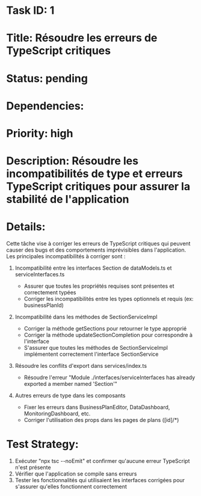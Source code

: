 # Task ID: 1
# Title: Résoudre les erreurs de TypeScript critiques
# Status: pending
# Dependencies: 
# Priority: high
# Description: Résoudre les incompatibilités de type et erreurs TypeScript critiques pour assurer la stabilité de l'application

# Details:
Cette tâche vise à corriger les erreurs de TypeScript critiques qui peuvent causer des bugs et des comportements imprévisibles dans l'application. Les principales incompatibilités à corriger sont :

1. Incompatibilité entre les interfaces Section de dataModels.ts et serviceInterfaces.ts
   - Assurer que toutes les propriétés requises sont présentes et correctement typées
   - Corriger les incompatibilités entre les types optionnels et requis (ex: businessPlanId)

2. Incompatibilité dans les méthodes de SectionServiceImpl
   - Corriger la méthode getSections pour retourner le type approprié
   - Corriger la méthode updateSectionCompletion pour correspondre à l'interface
   - S'assurer que toutes les méthodes de SectionServiceImpl implémentent correctement l'interface SectionService

3. Résoudre les conflits d'export dans services/index.ts
   - Résoudre l'erreur "Module ./interfaces/serviceInterfaces has already exported a member named 'Section'"

4. Autres erreurs de type dans les composants
   - Fixer les erreurs dans BusinessPlanEditor, DataDashboard, MonitoringDashboard, etc.
   - Corriger l'utilisation des props dans les pages de plans ([id]/*)

# Test Strategy:
1. Exécuter "npx tsc --noEmit" et confirmer qu'aucune erreur TypeScript n'est présente
2. Vérifier que l'application se compile sans erreurs
3. Tester les fonctionnalités qui utilisaient les interfaces corrigées pour s'assurer qu'elles fonctionnent correctement
